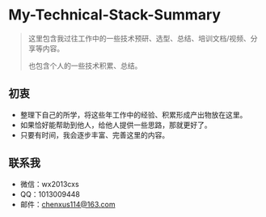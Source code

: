 # My-Technical-Stack-Summary

> 这里包含我过往工作中的一些技术预研、选型、总结、培训文档/视频、分享等内容。
> 
> 也包含个人的一些技术积累、总结。


## 初衷

- 整理下自己的所学，将这些年工作中的经验、积累形成产出物放在这里。
- 如果恰好能帮助到他人，给他人提供一些思路，那就更好了。
- 只要有时间，我会逐步丰富、完善这里的内容。


## 联系我
-   微信：wx2013cxs
-   QQ：1013009448
-   邮件：chenxus114@163.com


